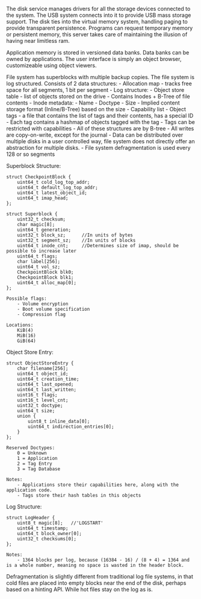 <!---
 Copyright (c) 2018 Himanshu Goel
 
 This software is released under the MIT License.
 https://opensource.org/licenses/MIT
-->

The disk service manages drivers for all the storage devices connected to the system. The USB system connects into it to provide USB mass storage support. The disk ties into the virtual memory system, handling paging to provide transparent persistence. Programs can request temporary memory or persistent memory, this server takes care of maintaining the illusion of having near limitless ram.

Application memory is stored in versioned data banks. Data banks can be owned by applications. The user interface is simply an object browser, customizeable using object viewers.

File system has superblocks with multiple backup copies.
The file system is log structured.
Consists of 2 data structures:
    - Allocation map - tracks free space for all segments, 1 bit per segment
    - Log structure: 
        - Object store table - list of objects stored on the drive
            - Contains Inodes + B-Tree of file contents
            - Inode metadata:
                - Name
                - Doctype
                - Size
                - Implied content storage format (Inline/B-Tree) based on the size
                - Capability list
        - Object tags - a file that contains the list of tags and their contents, has a special ID
            - Each tag contains a hashmap of objects tagged with the tag
            - Tags can be restricted with capabilities
        - All of these structures are by B-tree
        - All writes are copy-on-write, except for the journal
        - Data can be distributed over multiple disks in a user controlled way, file system does not directly offer an abstraction for multiple disks.
    - File system defragmentation is used every 128 or so segments

Superblock Structure:

    struct CheckpointBlock {
        uint64_t cold_log_top_addr;
        uint64_t default_log_top_addr;
        uint64_t latest_object_id;
        uint64_t imap_head;
    };

    struct Superblock {
        uint32_t checksum;
        char magic[8];
        uint64_t generation;
        uint32_t block_sz;      //In units of bytes
        uint32_t segment_sz;    //In units of blocks
        uint64_t inode_cnt;     //Determines size of imap, should be possible to increase later
        uint64_t flags;
        char label[256];
        uint64_t vol_sz;
        CheckpointBlock blk0;
        CheckpointBlock blk1;
        uint64_t alloc_map[0];
    };

    Possible flags:
        - Volume encryption
        - Boot volume specification
        - Compression flag

    Locations:
        KiB(4)
        MiB(16)
        GiB(64)

Object Store Entry:

    struct ObjectStoreEntry {
        char filename[256];
        uint64_t object_id;
        uint64_t creation_time;
        uint64_t last_opened;
        uint64_t last_written;
        uint16_t flags;
        uint16_t level_cnt;
        uint32_t doctype;
        uint64_t size;
        union {
            uint8_t inline_data[0];
            uint64_t indirection_entries[0];
        }
    };

    Reserved Doctypes:
        0 = Unknown
        1 = Application
        2 = Tag Entry
        3 = Tag Database

    Notes:
        - Applications store their capabilities here, along with the application code.
        - Tags store their hash tables in this objects

Log Structure:

    struct LogHeader {
        uint8_t magic[8];   //'LOGSTART'
        uint64_t timestamp;
        uint64_t block_owner[0];
        uint32_t checksums[0];
    };

    Notes:
        - 1364 blocks per log, because (16384 - 16) / (8 + 4) = 1364 and is a whole number, meaning no space is wasted in the header block.

Defragmentation is slightly different from traditional log file systems, in that cold files are placed into empty blocks near the end of the disk, perhaps based on a hinting API. While hot files stay on the log as is. 